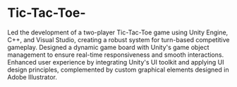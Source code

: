 # Tic-Tac-Toe-
Led the development of a two-player Tic-Tac-Toe game using Unity Engine, C++, and Visual Studio, creating a robust system for turn-based competitive gameplay. Designed a dynamic game board with Unity's game object management to ensure real-time responsiveness and smooth interactions. Enhanced user experience by integrating Unity's UI toolkit and applying UI design principles, complemented by custom graphical elements designed in Adobe Illustrator.
